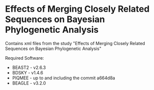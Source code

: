 # Effects of Merging Closely Related Sequences on Bayesian Phylogenetic Analysis
Contains xml files from the study "Effects of Merging Closely Related Sequences on Bayesian Phylogenetic Analysis"

Required Software:
* BEAST2 - v2.6.3
* BDSKY - v1.4.6
* PIQMEE - up to and including the commit a664d8a 
* BEAGLE - v3.2.0 
